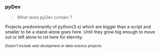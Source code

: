 ### pyDev

> What does pyDev contain ?

Projects predominantly of python(3.x) which are bigger than a script and smaller to be a stand-alone goes here. Until they grow big enough to move out or left alone to rot here for eternity. 

<sub> _Doesn't include web devlopment or data science projects._
